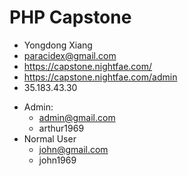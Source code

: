 # PHP Capstone

* Yongdong Xiang
* paracidex@gmail.com
* https://capstone.nightfae.com/
* https://capstone.nightfae.com/admin
* 35.183.43.30

- Admin: 
    - admin@gmail.com 
    - arthur1969
- Normal User
    - john@gmail.com
    - john1969

